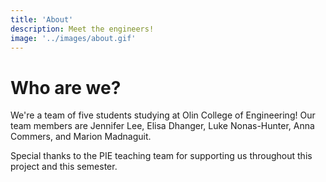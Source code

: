 ```yaml
---
title: 'About'
description: Meet the engineers!
image: '../images/about.gif'
---
```


# Who are we?
We're a team of five students studying at Olin College of Engineering! Our team members are Jennifer Lee, Elisa Dhanger, Luke Nonas-Hunter, Anna Commers, and Marion Madnaguit. 

Special thanks to the PIE teaching team for supporting us throughout this project and this semester. 